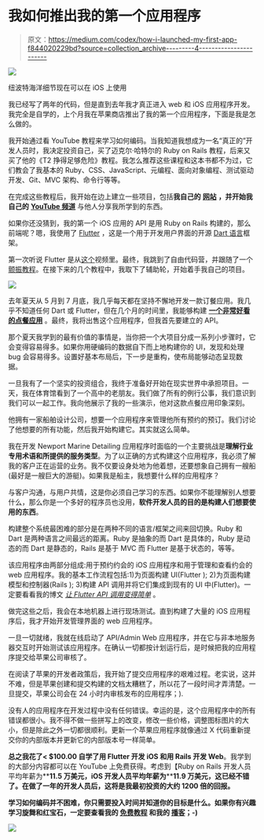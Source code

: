 # 我如何推出我的第一个应用程序

> 原文：<https://medium.com/codex/how-i-launched-my-first-app-f844020229bd?source=collection_archive---------4----------------------->

![](img/a063113669064b79779d81dac1f632a7.png)

纽波特海洋细节现在可以在 iOS 上使用

我已经写了两年的代码，但是直到去年我才真正进入 web 和 iOS 应用程序开发。我完全是自学的，上个月我在苹果商店推出了我的第一个应用程序，下面是我是怎么做的。

我开始通过看 YouTube 教程来学习如何编码。当我知道我想成为一名“真正的”开发人员时，我决定投资自己，买了迈克尔·哈特尔的 Ruby on Rails 教程，后来又买了他的《T2 挣得足够危险》教程。我怎么推荐这些课程和这本书都不为过，它们教会了我基本的 Ruby、CSS、JavaScript、元编程、面向对象编程、测试驱动开发、Git、MVC 架构、命令行等等。

在完成这些教程后，我开始在边上建立一些项目，包括**我自己的** [**网站**](https://gardnerappdev.com) **，并开始我自己的** [**YouTube 频道**](https://www.youtube.com/channel/UCfd8A1xfzqk7veapUhe8hLQ) 与他人分享我所学到的东西。

如果你还没猜到，我的第一个 iOS 应用的 API 是用 Ruby on Rails 构建的，那么前端呢？嗯，我使用了 [Flutter](https://flutter.dev/) ，这是一个用于开发用户界面的开源 [Dart 语言](https://dart.dev/)框架。

第一次听说 Flutter 是从[这个](https://www.youtube.com/watch?v=ewFH0l2CLFo)视频里。最终，我跳到了自由代码营，并跟随了一个[颤振教程](https://www.youtube.com/watch?v=pTJJsmejUOQ)。在接下来的几个教程中，我取下了辅助轮，开始着手我自己的项目。

![](img/d44722950a0023548518eda3fb0ef09c.png)

去年夏天从 5 月到 7 月底，我几乎每天都在坚持不懈地开发一款订餐应用。我几乎不知道任何 Dart 或 Flutter，但在几个月的时间里，我能够构建 [**一个非常好看的点餐应用**](https://www.youtube.com/watch?v=xB5PXRR4jOw) 。最终，我将出售这个应用程序，但我首先要建立的 API。

那个夏天我学到的最有价值的事情是，当你把一个大项目分成一系列小步骤时，它会变得容易得多。如果你用硬编码的数据自下而上地构建你的 UI，发现和处理 bug 会容易得多。设置好基本布局后，下一步是重构，使布局能够动态呈现数据。

一旦我有了一个坚实的投资组合，我终于准备好开始在现实世界中承担项目。一天，我在体育馆看到了一个高中的老朋友。我们做了所有的例行公事，我们意识到我们可以一起工作。我向他展示了我的一些演示，他对这款点餐应用印象深刻。

他拥有一家船舶设计公司，想要一个应用程序来管理他所有预约的预订。我们讨论了他想要的所有功能，然后我开始构建它。其实就这么简单。

我在开发 Newport Marine Detailing 应用程序时面临的一个主要挑战是**理解行业专用术语和所提供的服务类型**。为了以正确的方式构建这个应用程序，我必须了解我的客户正在运营的业务。我不仅要设身处地为他着想，还要想象自己拥有一艘船(最好是一艘巨大的游艇)。如果我是船主，我想要什么样的应用程序？

与客户沟通，与用户共情，这是你必须自己学习的东西。如果你不能理解别人想要什么，那么你是一个多好的程序员也没用，**软件开发人员的目的是构建人们想要使用的东西**。

构建整个系统最困难的部分是在两种不同的语言/框架之间来回切换。Ruby 和 Dart 是两种语言之间最远的距离。Ruby 是抽象的而 Dart 是具体的，Ruby 是动态的而 Dart 是静态的，Rails 是基于 MVC 而 Flutter 是基于状态的，等等。

该应用程序由两部分组成:用于预约约会的 iOS 应用程序和用于管理和查看约会的 web 应用程序。我的基本工作流程包括:1)为页面构建 UI(Flutter ); 2)为页面构建模型和控制器(Rails ); 3)构建 API 调用并将它们集成到现有的 UI 中(Flutter)。一定要看看我的博文 [*让 Flutter API 调用变得简单*](https://c0reygardner63.medium.com/making-flutterapi-calls-easy-38ef7ea4e5d4) 。

做完这些之后，我会在本地机器上进行现场测试。直到构建了大量的 iOS 应用程序后，我才开始开发管理界面的 web 应用程序。

一旦一切就绪，我就在线启动了 API/Admin Web 应用程序，并在它与非本地服务器交互时开始测试该应用程序。在确认一切都按计划运行后，是时候把我的应用程序提交给苹果公司审核了。

在阅读了苹果的开发者政策后，我开始了提交应用程序的艰难过程。老实说，这并不难，但是苹果创建和提交构建的文档太糟糕了，所以花了一段时间才弄清楚。一旦提交，苹果公司会在 24 小时内审核发布的应用程序；).

没有人的应用程序在开发过程中没有任何错误。幸运的是，这个应用程序中的所有错误都很小。我不得不做一些拼写上的改变，修改一些价格，调整图标图片的大小，但是除此之外一切都很顺利。更新一个苹果应用程序就像通过 X 代码重新提交你的内部版本并更新它的内部版本号一样简单。

**总之我花了< $100.00 自学了用 Flutter 开发 iOS 和用 Rails 开发 Web**。我学到的大部分内容都可以在 YouTube 上免费获得。考虑到【Ruby on Rails 开发人员平均年薪为[](https://www.indeed.com/career/ruby-on-rails-developer/salaries)****11.5 万美元，iOS 开发人员平均年薪为**[](https://www.indeed.com/career/ios-developer/salaries?from=top_sb)****11.9 万美元，这已经不错了。**在做了一年的开发人员后，这将是我最初投资的大约 1200 倍的回报。****

****学习如何编码并不困难，你只需要投入时间并知道你的目标是什么。如果你有兴趣学习旋舞和红宝石，一定要查看我的 [**免费教程**](https://www.youtube.com/watch?v=DuTaOGvfMdA) **和我的** [**播客**](https://podcasts.apple.com/us/podcast/coreys-corner/id1479097455)**；-)******

****![](img/226bce1d48d4cfd5428cdccc32a067e2.png)****